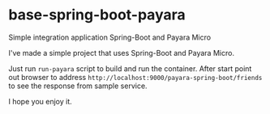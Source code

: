 # base-spring-boot-payara
Simple integration application Spring-Boot and Payara Micro

I've made a simple project that uses Spring-Boot and Payara Micro.

Just run ```run-payara``` script to build and run the container. After start point out browser to address ```http://localhost:9000/payara-spring-boot/friends``` to see the response from sample service.

I hope you enjoy it.
